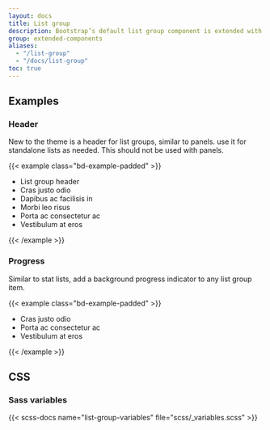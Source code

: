 ```yaml
---
layout: docs
title: List group
description: Bootstrap’s default list group component is extended with a few additional features.
group: extended-components
aliases:
  - "/list-group"
  - "/docs/list-group"
toc: true
---
```


## Examples

### Header

New to the theme is a header for list groups, similar to panels. use it for standalone lists as needed. This should not be used with panels.

{{< example class="bd-example-padded" >}}
<ul class="list-group">
  <li class="list-group-header">List group header</li>
  <li class="list-group-item">Cras justo odio</li>
  <li class="list-group-item">Dapibus ac facilisis in</li>
  <li class="list-group-item">Morbi leo risus</li>
  <li class="list-group-item">Porta ac consectetur ac</li>
  <li class="list-group-item">Vestibulum at eros</li>
</ul>
{{< /example >}}

### Progress

Similar to stat lists, add a background progress indicator to any list group item.

{{< example class="bd-example-padded" >}}
<ul class="list-group">
  <li class="list-group-item list-group-progress">
    Cras justo odio
    <span class="list-group-progress-bar" style="width: 75%;"></span>
  </li>
  <li class="list-group-item list-group-progress">
    Porta ac consectetur ac
    <span class="list-group-progress-bar" style="width: 50%;"></span>
  </li>
  <li class="list-group-item list-group-progress">
    Vestibulum at eros
    <span class="list-group-progress-bar" style="width: 25%;"></span>
  </li>
</ul>
{{< /example >}}

## CSS

### Sass variables

{{< scss-docs name="list-group-variables" file="scss/_variables.scss" >}}
